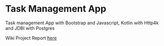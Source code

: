 # Task Management App
Task management App with Bootstrap and Javascript, Kotlin with Http4k and JDBI with Postgres

Wiki Project Report [here]([https://github.com/miguelalmeida2/RouletteGame/blob/main/DOCS/LIC_RelatorioFinal.pdf](https://github.com/miguelalmeida2/TaskManagementApp/blob/main/docs/Wiki.md))
